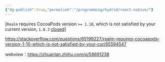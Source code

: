 ```yaml
---
{"dg-publish":true,"permalink":"/programming/hydrid/react-native/"}
---
```



[`Realm` requires CocoaPods version `>= 1.10`, which is not satisfied by your current version, `1.8.3` [closed\]](https://stackoverflow.com/questions/65199227/realm-requires-cocoapods-version-1-10-which-is-not-satisfied-by-your-cur)

https://stackoverflow.com/questions/65199227/realm-requires-cocoapods-version-1-10-which-is-not-satisfied-by-your-cur/65594547

webview：https://zhuanlan.zhihu.com/p/58691238
